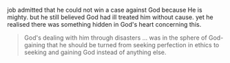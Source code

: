 job admitted that he could not win a case against God because He is mighty.
but he still believed God had ill treated him without cause. yet he realised
there was something hidden in God's heart concerning this.

> God's dealing with him through disasters ... was in the sphere of God-gaining that he should be turned from seeking perfection in ethics to seeking and gaining God instead of anything else.

